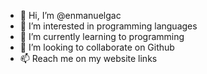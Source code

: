 - 👋 Hi, I’m @enmanuelgac
- 👀 I’m interested in programming languages 
- 🌱 I’m currently learning to programming 
- 💞️ I’m looking to collaborate on Github
- 📫 Reach me on my website links

<!---
enmanuelgac/enmanuelgac is a ✨ special ✨ repository because its `README.md` (this file) appears on your GitHub profile.
You can click the Preview link to take a look at your changes.
--->
